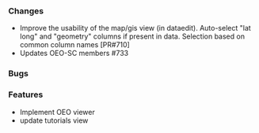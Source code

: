 <!--
SPDX-FileCopyrightText: 2025 Christian Winger <c@wingechr.de>
SPDX-FileCopyrightText: 2025 christian-rli <christian.hofmann@rl-institut.de>

SPDX-License-Identifier: CC0-1.0
-->

### Changes

- Improve the usability of the map/gis view (in dataedit). Auto-select "lat long" and "geometry" columns if present in data. Selection based on common column names [PR#710]
- Updates OEO-SC members #733

### Bugs

### Features

- Implement OEO viewer
- update tutorials view
